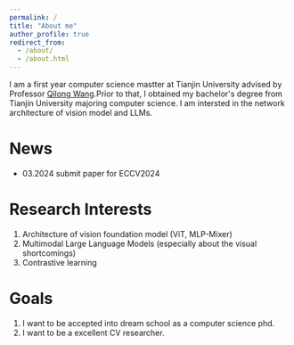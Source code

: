```yaml
---
permalink: /
title: "About me"
author_profile: true
redirect_from: 
  - /about/
  - /about.html
---
```

I am  a first year computer science mastter at Tianjin University advised by Professor [Qilong Wang](https://csqlwang.github.io/homepage/).Prior to that, I obtained my bachelor's degree from Tianjin University majoring computer science. I am intersted in the network architecture of vision model and LLMs. 

News
======
- 03.2024 submit paper for ECCV2024

Research Interests
======
1. Architecture of vision foundation model (ViT, MLP-Mixer)
2. Multimodal Large Language Models (especially about the visual shortcomings)
3. Contrastive learning

Goals
======
1. I want to be accepted into dream school as a computer science phd. 
2. I want to be a excellent CV researcher.
